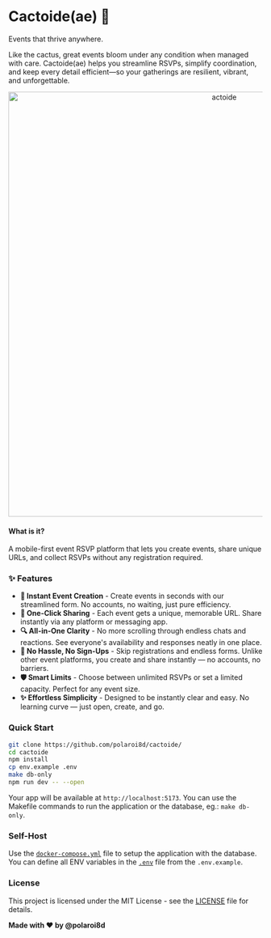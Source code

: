 # Cactoide(ae) 🌵

Events that thrive anywhere.

Like the cactus, great events bloom under any condition when managed with care. Cactoide(ae) helps you streamline RSVPs, simplify coordination, and keep every detail efficient—so your gatherings are resilient, vibrant, and unforgettable.

<p align="center">
  <a href="https://cactoide.dalev.hu/" target="blank">
    <picture>
      <img alt="actoide" src="https://github.com/user-attachments/assets/30b87181-1e3b-49d0-869e-bef6dcf7f777" width="840">
    </picture>
  </a>
</p>

#### What is it?

A mobile-first event RSVP platform that lets you create events, share unique URLs, and collect RSVPs without any registration required.

### ✨ Features

- **🎯 Instant Event Creation** - Create events in seconds with our streamlined form. No accounts, no waiting, just pure efficiency.
- **🔗 One-Click Sharing** - Each event gets a unique, memorable URL. Share instantly via any platform or messaging app.
- **🔍 All-in-One Clarity** - No more scrolling through endless chats and reactions. See everyone's availability and responses neatly in one place.
- **👤 No Hassle, No Sign-Ups** - Skip registrations and endless forms. Unlike other event platforms, you create and share instantly — no accounts, no barriers.
- **🛡️ Smart Limits** - Choose between unlimited RSVPs or set a limited capacity. Perfect for any event size.
- **✨ Effortless Simplicity** - Designed to be instantly clear and easy. No learning curve — just open, create, and go.

### Quick Start

```bash
git clone https://github.com/polaroi8d/cactoide/
cd cactoide
npm install
cp env.example .env
make db-only
npm run dev -- --open
```

Your app will be available at `http://localhost:5173`. You can use the Makefile commands to run the application or the database, eg.: `make db-only`.

### Self-Host

Use the [`docker-compose.yml`](docker-compose.yml) file to setup the application with the database. You can define all ENV variables in the [`.env`](.env.example) file from the `.env.example`.

### License

This project is licensed under the MIT License - see the [LICENSE](./LICENSE) file for details.

**Made with ❤️ by @polaroi8d**
